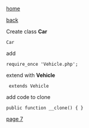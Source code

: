 [home](./page01.md)

[back](./page05.md)

Create class **Car**

```
Car
```

add
```
require_once 'Vehicle.php';
```

extend with **Vehicle**

```
 extends Vehicle
```

add code to clone

```
public function __clone() { }
```



[page 7](./page07.md)
